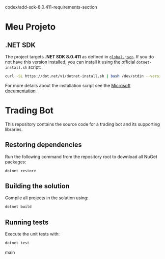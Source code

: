 codex/add-sdk-8.0.411-requirements-section
# Meu Projeto

## .NET SDK

The project targets **.NET SDK 8.0.411** as defined in
[`global.json`](./global.json). If you do not have this version installed, you
can install it using the official `dotnet-install.sh` script:

```bash
curl -SL https://dot.net/v1/dotnet-install.sh | bash /dev/stdin --version 8.0.411
```

For more details about the installation script see the
[Microsoft documentation](https://learn.microsoft.com/dotnet/core/tools/dotnet-install-script).

# Trading Bot

This repository contains the source code for a trading bot and its supporting libraries.


## Restoring dependencies

Run the following command from the repository root to download all NuGet packages:

```bash
dotnet restore
```

## Building the solution

Compile all projects in the solution using:

```bash
dotnet build
```

## Running tests

Execute the unit tests with:

```bash
dotnet test
```
main
